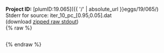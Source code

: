 **Project ID:** [plumID:19.065]({{ '/' | absolute_url }}eggs/19/065/)  
Stderr for source:  iter_10_pc_[0.95,0.05].dat   
(download [zipped raw stdout](iter_10_pc_[0.95,0.05].dat.plumed_master.stdout.txt.zip))  
{% raw %}
<pre>
</pre>
{% endraw %}
